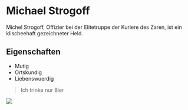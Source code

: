# Michael Strogoff

Michel Strogoff, Offizier bei der Elitetruppe der Kuriere des Zaren, ist ein klischeehaft gezeichneter Held.

## Eigenschaften

* Mutig
* Ortskundig
* Liebenswuerdig

> Ich trinke nur Bier

<img src="https://images.nasa.gov/details-PIA23922"/> 




